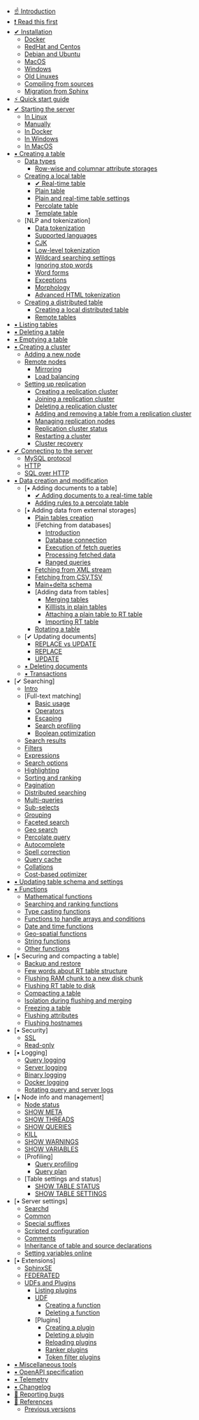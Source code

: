 * [☝ Introduction](Introduction.md)
* [❗ Read this first](Read_this_first.md)
* [✔ Installation](Installation.md)
    * [Docker](Installation/Docker.md)
    * [RedHat and Centos](Installation/RHEL_and_Centos.md)
    * [Debian and Ubuntu](Installation/Debian_and_Ubuntu.md)
    * [MacOS](Installation/MacOS.md)
    * [Windows](Installation/Windows.md)
    * [Old Linuxes](Installation/Old_linuxes.md)
    * [Compiling from sources](Installation/Compiling_from_sources.md)
    * [Migration from Sphinx](Installation/Migration_from_Sphinx.md)
* [⚡ Quick start guide](Quick_start_guide.md)
* [✔ Starting the server](Starting_the_server.md)
    * [In Linux](Starting_the_server/Linux.md)
    * [Manually](Starting_the_server/Manually.md)
    * [In Docker](Starting_the_server/Docker.md)
    * [In Windows](Starting_the_server/Windows.md)
    * [In MacOS](Starting_the_server/MacOS.md)
* [▪️ Creating a table](Creating_a_table.md)
    * [Data types](Creating_a_table/Data_types.md)
        * [Row-wise and columnar attribute storages](Creating_a_table/Data_types.md#Row-wise-and-columnar-attribute-storages)
    * [Creating a local table](Creating_a_table/Local_tables.md)
        * [✔ Real-time table](Creating_a_table/Local_tables/Real-time_table.md)
        * [Plain table](Creating_a_table/Local_tables/Plain_table.md)
        * [Plain and real-time table settings](Creating_a_table/Local_tables/Plain_and_real-time_table_settings.md)
        * [Percolate table](Creating_a_table/Local_tables/Percolate_table.md)
        * [Template table](Creating_a_table/Local_tables/Template_table.md)
    * [NLP and tokenization]
        * [Data tokenization](Creating_a_table/NLP_and_tokenization/Data_tokenization.md)
        * [Supported languages](Creating_a_table/NLP_and_tokenization/Supported_languages.md)
        * [CJK](Creating_a_table/NLP_and_tokenization/CJK.md)
        * [Low-level tokenization](Creating_a_table/NLP_and_tokenization/Low-level_tokenization.md)
        * [Wildcard searching settings](Creating_a_table/NLP_and_tokenization/Wildcard_searching_settings.md)
        * [Ignoring stop words](Creating_a_table/NLP_and_tokenization/Ignoring_stop-words.md)
        * [Word forms](Creating_a_table/NLP_and_tokenization/Wordforms.md)
        * [Exceptions](Creating_a_table/NLP_and_tokenization/Exceptions.md)
        * [Morphology](Creating_a_table/NLP_and_tokenization/Morphology.md)
        * [Advanced HTML tokenization](Creating_a_table/NLP_and_tokenization/Advanced_HTML_tokenization.md)
    * [Creating a distributed table](Creating_a_table/Creating_a_distributed_table/Creating_a_distributed_table.md)
        * [Creating a local distributed table](Creating_a_table/Creating_a_distributed_table/Creating_a_local_distributed_table.md)
        * [Remote tables](Creating_a_table/Creating_a_distributed_table/Remote_tables.md)
* [▪️ Listing tables](Listing_tables.md)
* [▪️ Deleting a table](Deleting_a_table.md)
* [▪️ Emptying a table](Emptying_a_table.md)
* [▪️ Creating a cluster](Creating_a_cluster/Creating_a_cluster.md)
    * [Adding a new node](Creating_a_cluster/Adding_a_new_node.md)
    * [Remote nodes](Creating_a_cluster/Remote_nodes.md)
        * [Mirroring](Creating_a_cluster/Remote_nodes/Mirroring.md)
        * [Load balancing](Creating_a_cluster/Remote_nodes/Load_balancing.md)
    * [Setting up replication](Creating_a_cluster/Setting_up_replication/Setting_up_replication.md)
        * [Creating a replication cluster](Creating_a_cluster/Setting_up_replication/Creating_a_replication_cluster.md)
        * [Joining a replication cluster](Creating_a_cluster/Setting_up_replication/Joining_a_replication_cluster.md)
        * [Deleting a replication cluster](Creating_a_cluster/Setting_up_replication/Deleting_a_replication_cluster.md)
        * [Adding and removing a table from a replication cluster](Creating_a_cluster/Setting_up_replication/Adding_and_removing_a_table_from_a_replication_cluster.md)
        * [Managing replication nodes](Creating_a_cluster/Setting_up_replication/Managing_replication_nodes.md)
        * [Replication cluster status](Creating_a_cluster/Setting_up_replication/Replication_cluster_status.md)
        * [Restarting a cluster](Creating_a_cluster/Setting_up_replication/Restarting_a_cluster.md)
        * [Cluster recovery](Creating_a_cluster/Setting_up_replication/Cluster_recovery.md)
* [✔ Connecting to the server](Connecting_to_the_server.md)
    * [MySQL protocol](Connecting_to_the_server/MySQL_protocol.md)
    * [HTTP](Connecting_to_the_server/HTTP.md)
    * [SQL over HTTP](Connecting_to_the_server/HTTP.md#SQL-over-HTTP)
* [▪️ Data creation and modification](Data_creation_and_modification/Data_creation_and_modification.md)
    * [▪️ Adding documents to a table]
        * [✔ Adding documents to a real-time table](Data_creation_and_modification/Adding_documents_to_a_table/Adding_documents_to_a_real-time_table.md)
        * [Adding rules to a percolate table](Data_creation_and_modification/Adding_documents_to_a_table/Adding_rules_to_a_percolate_table.md)
    * [▪️ Adding data from external storages]
        * [Plain tables creation](Data_creation_and_modification/Adding_data_from_external_storages/Plain_tables_creation.md)
        * [Fetching from databases]
            * [Introduction](Data_creation_and_modification/Adding_data_from_external_storages/Fetching_from_databases/Introduction.md)
            * [Database connection](Data_creation_and_modification/Adding_data_from_external_storages/Fetching_from_databases/Database_connection.md)
            * [Execution of fetch queries](Data_creation_and_modification/Adding_data_from_external_storages/Fetching_from_databases/Execution_of_fetch_queries.md)
            * [Processing fetched data](Data_creation_and_modification/Adding_data_from_external_storages/Fetching_from_databases/Processing_fetched_data.md)
            * [Ranged queries](Data_creation_and_modification/Adding_data_from_external_storages/Fetching_from_databases/Ranged_queries.md)
        * [Fetching from XML stream](Data_creation_and_modification/Adding_data_from_external_storages/Fetching_from_XML_streams.md)
        * [Fetching from CSV,TSV](Data_creation_and_modification/Adding_data_from_external_storages/Fetching_from_CSV,TSV.md)
        * [Main+delta schema](Data_creation_and_modification/Adding_data_from_external_storages/Main_delta.md)
        * [Adding data from tables]
            * [Merging tables](Data_creation_and_modification/Adding_data_from_external_storages/Adding_data_to_tables/Merging_tables.md)
            * [Killlists in plain tables](Data_creation_and_modification/Adding_data_from_external_storages/Adding_data_to_tables/Killlist_in_plain_tables.md)
            * [Attaching a plain table to RT table](Data_creation_and_modification/Adding_data_from_external_storages/Adding_data_to_tables/Attaching_a_plain_table_to_RT_table.md)
            * [Importing RT table](Data_creation_and_modification/Adding_data_from_external_storages/Adding_data_to_tables/Importing_table.md)        
        * [Rotating a table](Data_creation_and_modification/Adding_data_from_external_storages/Rotating_a_table.md)
    * [✔ Updating documents]
        * [REPLACE vs UPDATE](Data_creation_and_modification/Updating_documents/REPLACE_vs_UPDATE.md)
        * [REPLACE](Data_creation_and_modification/Updating_documents/REPLACE.md)
        * [UPDATE](Data_creation_and_modification/Updating_documents/UPDATE.md)
    * [▪️ Deleting documents](Data_creation_and_modification/Deleting_documents.md)
    * [▪️ Transactions](Data_creation_and_modification/Transactions.md)
* [✔ Searching]
    * [Intro](Searching/Intro.md)
    * [Full-text matching]
        * [Basic usage](Searching/Full_text_matching/Basic_usage.md)
        * [Operators](Searching/Full_text_matching/Operators.md)
        * [Escaping](Searching/Full_text_matching/Escaping.md)
        * [Search profiling](Searching/Full_text_matching/Profiling.md)
        * [Boolean optimization](Searching/Full_text_matching/Boolean_optimization.md)
    * [Search results](Searching/Search_results.md)
    * [Filters](Searching/Filters.md)
    * [Expressions](Searching/Expressions.md)
    * [Search options](Searching/Options.md)
    * [Highlighting](Searching/Highlighting.md)
    * [Sorting and ranking](Searching/Sorting_and_ranking.md)
    * [Pagination](Searching/Pagination.md)
    * [Distributed searching](Searching/Distributed_searching.md)
    * [Multi-queries](Searching/Multi-queries.md)
    * [Sub-selects](Searching/Sub-selects.md)
    * [Grouping](Searching/Grouping.md)
    * [Faceted search](Searching/Faceted_search.md)
    * [Geo search](Searching/Geo_search.md)
    * [Percolate query](Searching/Percolate_query.md)
    * [Autocomplete](Searching/Autocomplete.md)
    * [Spell correction](Searching/Spell_correction.md)
    * [Query cache](Searching/Query_cache.md)
    * [Collations](Searching/Collations.md)
    * [Cost-based optimizer](Searching/Cost_based_optimizer.md)
* [▪️ Updating table schema and settings](Updating_table_schema_and_settings.md)    
* [▪️ Functions](Functions.md)
    * [Mathematical functions](Functions/Mathematical_functions.md)
    * [Searching and ranking functions](Functions/Searching_and_ranking_functions.md)
    * [Type casting functions](Functions/Type_casting_functions.md)
    * [Functions to handle arrays and conditions](Functions/Arrays_and_conditions_functions.md)
    * [Date and time functions](Functions/Date_and_time_functions.md)
    * [Geo-spatial functions](Functions/Geo_spatial_functions.md)
    * [String functions](Functions/String_functions.md)
    * [Other functions](Functions/Other_functions.md)
* [▪️ Securing and compacting a table]
    * [Backup and restore](Securing_and_compacting_a_table/Backup_and_restore.md)
    * [Few words about RT table structure](Securing_and_compacting_a_table/RT_table_structure.md)
    * [Flushing RAM chunk to a new disk chunk](Securing_and_compacting_a_table/Flushing_RAM_chunk_to_a_new_disk_chunk.md)
    * [Flushing RT table to disk](Securing_and_compacting_a_table/Flushing_RAM_chunk_to_disk.md)
    * [Compacting a table](Securing_and_compacting_a_table/Compacting_a_table.md)
    * [Isolation during flushing and merging](Securing_and_compacting_a_table/Isolation_during_flushing_and_merging.md)
    * [Freezing a table](Securing_and_compacting_a_table/Freezing_a_table.md)
    * [Flushing attributes](Securing_and_compacting_a_table/Flushing_attributes.md)
    * [Flushing hostnames](Securing_and_compacting_a_table/Flushing_hostnames.md)
* [▪️ Security]
    * [SSL](Security/SSL.md)
    * [Read-only](Security/Read_only.md)
* [▪️ Logging]
    * [Query logging](Logging/Query_logging.md)
    * [Server logging](Logging/Server_logging.md)
    * [Binary logging](Logging/Binary_logging.md)
    * [Docker logging](Logging/Docker_logging.md)
    * [Rotating query and server logs](Logging/Rotating_query_and_server_logs.md)
* [▪️ Node info and management]
    * [Node status](Node_info_and_management/Node_status.md)
    * [SHOW META](Node_info_and_management/SHOW_META.md)
    * [SHOW THREADS](Node_info_and_management/SHOW_THREADS.md)
    * [SHOW QUERIES](Node_info_and_management/SHOW_QUERIES.md)
    * [KILL](Node_info_and_management/KILL.md)
    * [SHOW WARNINGS](Node_info_and_management/SHOW_WARNINGS.md)
    * [SHOW VARIABLES](Node_info_and_management/SHOW_VARIABLES.md)
    * [Profiling]
        * [Query profiling](Node_info_and_management/Profiling/Query_profile.md)
        * [Query plan](Node_info_and_management/Profiling/Query_plan.md)
    * [Table settings and status]
        * [SHOW TABLE STATUS](Node_info_and_management/Table_settings_and_status/SHOW_TABLE_STATUS.md)
        * [SHOW TABLE SETTINGS](Node_info_and_management/Table_settings_and_status/SHOW_TABLE_SETTINGS.md)
* [▪️ Server settings]
    * [Searchd](Server_settings/Searchd.md)
    * [Common](Server_settings/Common.md)
    * [Special suffixes](Server_settings/Special_suffixes.md)
    * [Scripted configuration](Server_settings/Scripted_configuration.md)
    * [Comments](Server_settings/Comments.md)
    * [Inheritance of table and source declarations](Server_settings/Inheritance_of_index_and_source_declarations.md)
    * [Setting variables online](Server_settings/Setting_variables_online.md)
* [▪️ Extensions]
    * [SphinxSE](Extensions/SphinxSE.md)
    * [FEDERATED](Extensions/FEDERATED.md)
    * [UDFs and Plugins](Extensions/UDFs_and_Plugins/UDFs_and_Plugins.md)
        * [Listing plugins](Extensions/UDFs_and_Plugins/Listing_plugins.md)
        * [UDF](Extensions/UDFs_and_Plugins/UDF.md)
            * [Creating a function](Extensions/UDFs_and_Plugins/UDF/Creating_a_function.md)
            * [Deleting a function](Extensions/UDFs_and_Plugins/UDF/Deleting_a_function.md)
        * [Plugins]
            * [Creating a plugin](Extensions/UDFs_and_Plugins/Plugins/Creating_a_plugin.md)
            * [Deleting a plugin](Extensions/UDFs_and_Plugins/Plugins/Deleting_a_plugin.md)
            * [Reloading plugins](Extensions/UDFs_and_Plugins/Plugins/Reloading_plugins.md)
            * [Ranker plugins](Extensions/UDFs_and_Plugins/Plugins/Ranker_plugins.md)
            * [Token filter plugins](Extensions/UDFs_and_Plugins/Plugins/Token_filter_plugins.md)
* [▪️ Miscellaneous tools](Miscellaneous_tools.md)
* [▪️ OpenAPI specification](Openapi.md)
* [▪️ Telemetry](Telemetry.md)
* [▪️ Changelog](Changelog.md)
* [🐞 Reporting bugs](Reporting_bugs.md)
* [📖 References](References.md)
    * [Previous versions](References.md#Documentation-for-old-Manticore-versions)
<!-- proofread -->